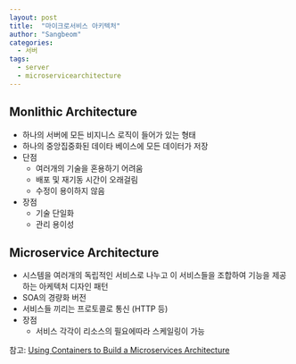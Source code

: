 ```yaml
---
layout: post
title:  "마이크로서비스 아키텍처"
author: "Sangbeom"
categories:
  - 서버
tags:
  - server
  - microservicearchitecture
---
```

## Monlithic Architecture
* 하나의 서버에 모든 비지니스 로직이 들어가 있는 형태
* 하나의 중앙집중화된 데이타 베이스에 모든 데이터가 저장
* 단점
   * 여러개의 기술을 혼용하기 어려움
   * 배포 및 재기동 시간이 오래걸림
   * 수정이 용이하지 않음
* 장점
  * 기술 단일화
  * 관리 용이성


## Microservice Architecture
* 시스템을 여러개의 독립적인 서비스로 나누고 이 서비스들을 조합하여 기능을 제공하는 아케텍처 디자인 패턴
* SOA의 경량화 버전
* 서비스들 끼리는 프로토콜로 통신 (HTTP 등)
* 장점
  * 서비스 각각이 리소스의 필요에따라 스케일링이 가능


참고:
[Using Containers to Build a Microservices Architecture](https://medium.com/aws-activate-startup-blog/using-containers-to-build-a-microservices-architecture-6e1b8bacb7d1)
